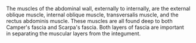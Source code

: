 The muscles of the abdominal wall, externally to internally, are the external oblique muscle, internal oblique muscle, transversalis muscle, and the rectus abdominis muscle. These muscles are all found deep to both Camper's fascia and Scarpa's fascia. Both layers of fascia are important in separating the muscular layers from the integument.